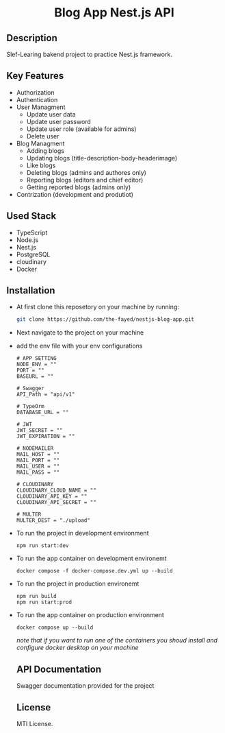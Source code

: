 <h1 align="center">Blog App Nest.js API</h1>

## Description
Slef-Learing bakend project to practice Nest.js framework.

## Key Features
  - Authorization 
  - Authentication 
  - User Managment
      -  Update user data
      -  Update user password
      -  Update user role (available for admins)
      -  Delete user
  - Blog Managment
      - Adding blogs
      - Updating blogs (title-description-body-headerimage)
      - Like blogs
      - Deleting blogs (admins and authores only)
      - Reporting blogs (editors and chief editor)
      - Getting reported blogs (admins only)
  - Contrization (development and produtiot)

## Used Stack
  - TypeScript
  - Node.js
  - Nest.js
  - PostgreSQL
  - cloudinary
  - Docker

## Installation
  - At first clone this reposetory on your machine by running:
    ```bash
    git clone https://github.com/the-fayed/nestjs-blog-app.git
    ```
  - Next navigate to the project on your machine
  - add the env file with your env configurations
    ```env
    # APP SETTING    
    NODE_ENV = ""
    PORT = ""
    BASEURL = ""
    
    # Swagger
    API_Path = "api/v1"
    
    # TypeOrm
    DATABASE_URL = ""
    
    # JWT 
    JWT_SECRET = ""
    JWT_EXPIRATION = ""
    
    # NODEMAILER
    MAIL_HOST = ""
    MAIL_PORT = ""
    MAIL_USER = ""
    MAIL_PASS = ""
    
    # CLOUDINARY
    CLOUDINARY_CLOUD_NAME = ""
    CLOUDINARY_API_KEY = ""
    CLOUDINARY_API_SECRET = ""
    
    # MULTER
    MULTER_DEST = "./upload"
    ```
  - To run the project in development environment
    ```
    npm run start:dev
    ```
  - To run the app container on development environemt
    ```
    docker compose -f docker-compose.dev.yml up --build
    ```
  - To run the project in production environemt
    ```
    npm run build
    npm run start:prod
    ```
  - To run the app container on production environment
    ```
    docker compose up --build
    ```

    _note that if you want to run one of the containers you shoud install and configure docker desktop on your machine_

    ## API Documentation

    Swagger documentation provided for the project

    ## License
    MTI License.
